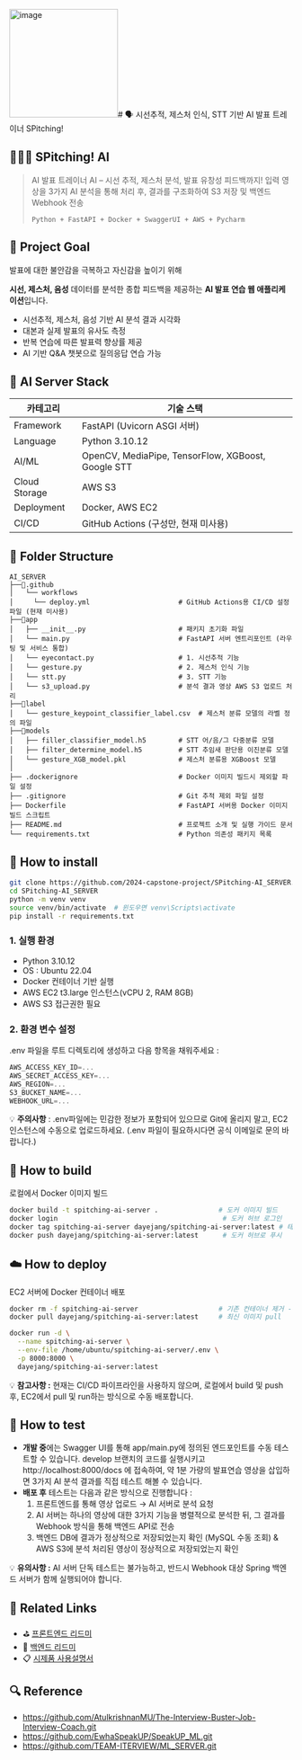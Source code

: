 <img width="193" alt="image" src="https://github.com/user-attachments/assets/71d041cf-db9f-45d5-9f8e-764efb14c464" /># 🗣️ 시선추적, 제스처 인식, STT 기반 AI 발표 트레이너 SPitching!

## 👩🏻‍💻 SPitching! AI

> AI 발표 트레이너 AI – 시선 추적, 제스처 분석, 발표 유창성 피드백까지!
입력 영상을 3가지 AI 분석을 통해 처리 후, 결과를 구조화하여 S3 저장 및 백엔드 Webhook 전송
> 
> 
> `Python + FastAPI + Docker + SwaggerUI + AWS + Pycharm`
> 

## 🎯 **Project Goal**

발표에 대한 불안감을 극복하고 자신감을 높이기 위해

**시선, 제스처, 음성** 데이터를 분석한 종합 피드백을 제공하는 **AI 발표 연습 웹 애플리케이션**입니다.

- 시선추적, 제스처, 음성 기반 AI 분석 결과 시각화
- 대본과 실제 발표의 유사도 측정
- 반복 연습에 따른 발표력 향상률 제공
- AI 기반 Q&A 챗봇으로 질의응답 연습 가능

## 🧩 AI Server **Stack**

| 카테고리 | 기술 스택 |
| --- | --- |
| Framework | FastAPI (Uvicorn ASGI 서버) |
| Language | Python 3.10.12 |
| AI/ML | OpenCV, MediaPipe, TensorFlow, XGBoost, Google STT |
| Cloud Storage | AWS S3 |
| Deployment | Docker, AWS EC2 |
| CI/CD | GitHub Actions (구성만, 현재 미사용) |

## **📁** **Folder Structure**

```
AI_SERVER
├──📂.github
│   └── workflows
│     └── deploy.yml                      # GitHub Actions용 CI/CD 설정파일 (현재 미사용)
├──📂app
│   ├── __init__.py                       # 패키지 초기화 파일
│   └── main.py                           # FastAPI 서버 엔트리포인트 (라우팅 및 서비스 통합)
│   └── eyecontact.py                     # 1. 시선추적 기능
│   └── gesture.py                        # 2. 제스처 인식 기능
│   └── stt.py                            # 3. STT 기능
│   └── s3_upload.py                      # 분석 결과 영상 AWS S3 업로드 처리
├──📂label
│   └── gesture_keypoint_classifier_label.csv  # 제스처 분류 모델의 라벨 정의 파일
├──📂models
│   ├── filler_classifier_model.h5        # STT 어/음/그 다중분류 모델
│   ├── filter_determine_model.h5         # STT 추임새 판단용 이진분류 모델
│   └── gesture_XGB_model.pkl             # 제스처 분류용 XGBoost 모델
│
├── .dockerignore                         # Docker 이미지 빌드시 제외할 파일 설정
├── .gitignore                            # Git 추적 제외 파일 설정
├── Dockerfile                            # FastAPI 서버용 Docker 이미지 빌드 스크립트
├── README.md                             # 프로젝트 소개 및 실행 가이드 문서
└── requirements.txt                      # Python 의존성 패키지 목록
```

## **🔧 How to install**

```bash
git clone https://github.com/2024-capstone-project/SPitching-AI_SERVER.git
cd SPitching-AI_SERVER
python -m venv venv
source venv/bin/activate  # 윈도우면 venv\Scripts\activate
pip install -r requirements.txt
```

### **1. 실행 환경**

- Python 3.10.12
- OS : Ubuntu 22.04
- Docker 컨테이너 기반 실행
- AWS EC2 t3.large 인스턴스(vCPU 2, RAM 8GB)
- AWS S3 접근권한 필요

### **2. 환경 변수 설정**

.env 파일을 루트 디렉토리에 생성하고 다음 항목을 채워주세요 : 

```jsx
AWS_ACCESS_KEY_ID=...
AWS_SECRET_ACCESS_KEY=...
AWS_REGION=...
S3_BUCKET_NAME=...
WEBHOOK_URL=...
```

💡 **주의사항** : .env파일에는 민감한 정보가 포함되어 있으므로 Git에 올리지 말고, EC2 인스턴스에 수동으로 업로드하세요. (.env 파일이 필요하시다면 공식 이메일로 문의 바랍니다.)

## **🐳 How to build**

로컬에서 Docker 이미지 빌드

```bash
docker build -t spitching-ai-server .               # 도커 이미지 빌드
docker login                                         # 도커 허브 로그인
docker tag spitching-ai-server dayejang/spitching-ai-server:latest # 태그 지정
docker push dayejang/spitching-ai-server:latest      # 도커 허브로 푸시
```

## **☁️ How to deploy**

EC2 서버에 Docker 컨테이너 배포

```bash
docker rm -f spitching-ai-server                    # 기존 컨테이너 제거 - 최초 배포 시 생략
docker pull dayejang/spitching-ai-server:latest     # 최신 이미지 pull

docker run -d \
  --name spitching-ai-server \
  --env-file /home/ubuntu/spitching-ai-server/.env \
  -p 8000:8000 \
  dayejang/spitching-ai-server:latest
```

💡 **참고사항 :** 현재는 CI/CD 파이프라인을 사용하지 않으며, 로컬에서 build 및 push 후, EC2에서 pull 및 run하는 방식으로 수동 배포합니다.

## 🧪 How to test

- **개발 중**에는 Swagger UI를 통해 app/main.py에 정의된 엔드포인트를 수동 테스트할 수 있습니다. develop 브랜치의 코드를 실행시키고  http://localhost:8000/docs 에 접속하여, 약 1분 가량의 발표연습 영상을 삽입하면 3가지 AI 분석 결과를 직접 테스트 해볼 수 있습니다.
- **배포 후** 테스트는 다음과 같은 방식으로 진행합니다 :
    1. 프론트엔드를 통해 영상 업로드 → AI 서버로 분석 요청
    2. AI 서버는 하나의 영상에 대한 3가지 기능을 병렬적으로 분석한 뒤, 그 결과를 Webhook 방식을 통해 백엔드 API로 전송
    3. 백엔드 DB에 결과가 정상적으로 저장되었는지 확인 (MySQL 수동 조회) & AWS S3에 분석 처리된 영상이 정상적으로 저장되었는지 확인

💡 **유의사항 :** AI 서버 단독 테스트는 불가능하고, 반드시 Webhook 대상 Spring 백엔드 서버가 함께 실행되어야 합니다. 

## 🔗 **Related Links**

- ⛳ [프론트엔드 리드미](https://github.com/2024-capstone-project/SPitching-FE.git)
- 🔐 [백엔드 리드미](https://github.com/2024-capstone-project/SPitching-BE.git)
- 📋 [시제품 사용설명서](https://drive.google.com/file/d/1lfsYyS6EzFBWItVwZAlTmVsQtMTbv5En/view?usp=sharing)

## 🔍 Reference

- https://github.com/AtulkrishnanMU/The-Interview-Buster-Job-Interview-Coach.git
- https://github.com/EwhaSpeakUP/SpeakUP_ML.git
- https://github.com/TEAM-ITERVIEW/ML_SERVER.git
